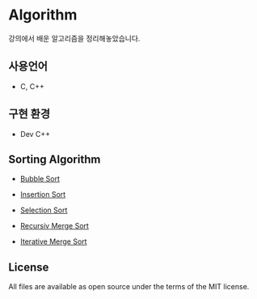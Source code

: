 # Algorithm
강의에서 배운 알고리즘을 정리해놓았습니다.

## 사용언어
- C, C++

## 구현 환경
- Dev C++

## Sorting Algorithm
- [Bubble Sort](https://github.com/seong-ho-park/Algorithm/blob/master/SortingAlgorithm/BubbleSort/)
- [Insertion Sort](https://github.com/seong-ho-park/Algorithm/blob/master/SortingAlgorithm/InsertSort/)
- [Selection Sort](https://github.com/seong-ho-park/Algorithm/blob/master/SortingAlgorithm/selectionSort/)

- [Recursiv Merge Sort](https://github.com/seong-ho-park/Algorithm/tree/master/SortingAlgorithm/Recursive%20MergeSort)
- [Iterative Merge Sort](https://github.com/seong-ho-park/Algorithm/tree/master/SortingAlgorithm/Iterative%20MergeSort)


## License
All files are available as open source under the terms of the MIT license. 
